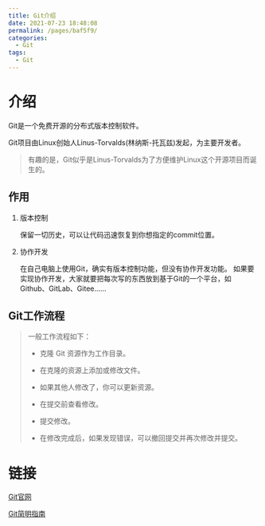```yaml
---
title: Git介绍
date: 2021-07-23 18:48:08
permalink: /pages/baf5f9/
categories:
  - Git
tags:
  - Git
---
```

# 介绍

Git是一个免费开源的分布式版本控制软件。

Git项目由Linux创始人Linus-Torvalds(林纳斯-托瓦兹)发起，为主要开发者。

> 有趣的是，Git似乎是Linus-Torvalds为了方便维护Linux这个开源项目而诞生的。

<!--more-->

## 作用
1. 版本控制

   保留一切历史，可以让代码迅速恢复到你想指定的commit位置。

2. 协作开发

   在自己电脑上使用Git，确实有版本控制功能，但没有协作开发功能。
   如果要实现协作开发，大家就要把每次写的东西放到基于Git的一个平台，如Github、GitLab、Gitee……

## Git工作流程
>一般工作流程如下：
>- 克隆 Git 资源作为工作目录。
>
>- 在克隆的资源上添加或修改文件。
>
>- 如果其他人修改了，你可以更新资源。
>
>- 在提交前查看修改。
>
>- 提交修改。
>
>- 在修改完成后，如果发现错误，可以撤回提交并再次修改并提交。
>
# 链接

[Git官网](https://git-scm.com/)

[Git简明指南](https://www.runoob.com/manual/git-guide/)

